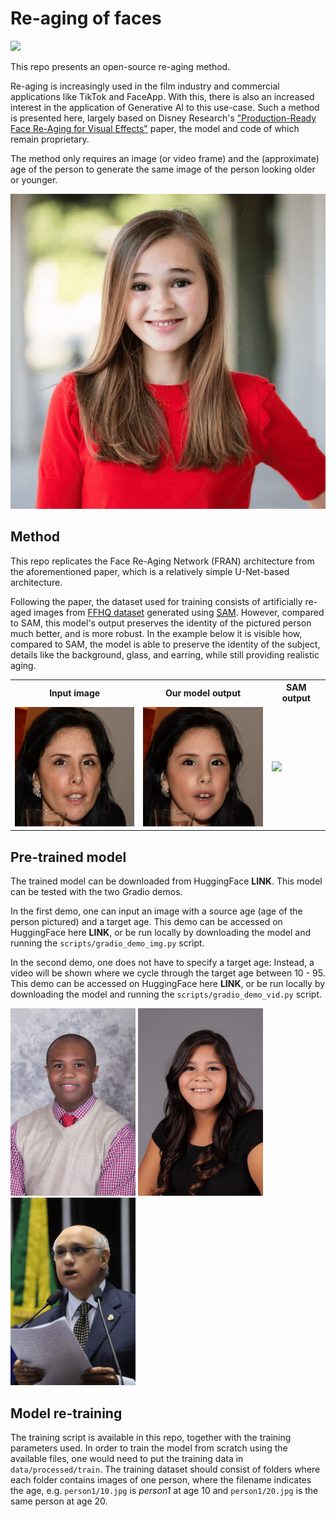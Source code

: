 # Re-aging of faces
<a href="https://opensource.org/licenses/MIT"><img src="https://img.shields.io/badge/License-MIT-yellow.svg" height=22.5></a>

This repo presents an open-source re-aging method.

Re-aging is increasingly used in the film industry and commercial applications like TikTok and FaceApp. With this, there is 
also an increased interest in the application of Generative AI to this use-case. Such a method is presented here, largely based on Disney Research's
["Production-Ready Face Re-Aging for Visual Effects"](https://studios.disneyresearch.com/2022/11/30/production-ready-face-re-aging-for-visual-effects/) paper, 
the model and code of which remain proprietary. 

The method only requires an image (or video frame) 
and the (approximate) age of the person to generate the same image of the person looking older or younger. 

<img src="assets/docs/ex4.gif" width="600">



## Method
This repo replicates the Face Re-Aging Network (FRAN) architecture from the aforementioned paper, 
which is a relatively simple U-Net-based architecture.

Following the paper, the dataset used for training consists of artificially re-aged images from [FFHQ dataset](https://github.com/NVlabs/ffhq-dataset/) generated using [SAM](https://yuval-alaluf.github.io/SAM/). 
However, compared to SAM, this model's output preserves the identity of the pictured person much better, and is more robust. 
In the example below it is visible how, compared to SAM, the model is able to preserve the identity of the subject, details like the background, glass, and earring, while still providing realistic aging.

<table>
    <tr>
        <th>Input image</th>
        <th>Our model output</th>
        <th>SAM output</th>
    </tr>
    <tr>
        <td><img src="assets/docs/ex5_img.png" width="200"></td>
        <td><img src="assets/docs/ex5.gif" width="200"></td>
        <td><img src="assets/docs/sam_ex.gif" width="200"></td>
    </tr>
</table>


## Pre-trained model
The trained model can be downloaded from HuggingFace **LINK**. This model can be tested with the two Gradio demos. 

In the first demo, one can input an image with a source age (age of the person pictured) and a target age. This demo can be accessed on HuggingFace here **LINK**, 
or be run locally by downloading the model and running the `scripts/gradio_demo_img.py` script.

In the second demo, one does not have to specify a target age: Instead, a video will be shown where we cycle through the target age between 10 - 95. 
This demo can be accessed on HuggingFace here **LINK**, 
or be run locally by downloading the model and running the `scripts/gradio_demo_vid.py` script.

<img src="assets/docs/ex1.gif" width="200">
<img src="assets/docs/ex2.gif" width="200">
<img src="assets/docs/ex3.gif" width="200">


## Model re-training
The training script is available in this repo, together with the training parameters used.
In order to train the model from scratch using the available files, one would need to put the training data in `data/processed/train`. 
The training dataset should consist of folders where each folder contains images of one person, where the filename indicates the age, 
e.g. `person1/10.jpg` is _person1_ at age 10 and `person1/20.jpg` is the same person at age 20.


